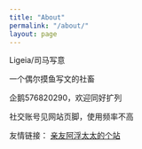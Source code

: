 ```yaml
---
title: "About"
permalink: "/about/"
layout: page
---
```

Ligeia/司马写意

一个偶尔摸鱼写文的社畜

企鹅576820290，欢迎同好扩列

社交账号见网站页脚，使用频率不高

友情链接：
[亲友阿浮太太的个站](https://coococola.home.blog/)
